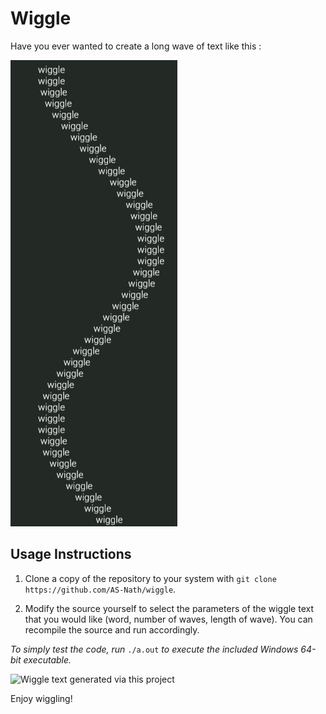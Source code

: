 # Wiggle

Have you ever wanted to create a long wave of text like this : 

![An image of text printed in a wave pattern.](images/default.png)

## Usage Instructions
1. Clone a copy of the repository to your system with 
   ```git clone https://github.com/AS-Nath/wiggle```.

2. Modify the source yourself to select the parameters of the wiggle text that you would like (word, number of waves, length of wave). You can recompile the source and run accordingly.

*To simply test the code, run* ```./a.out``` *to execute the included Windows 64-bit executable.*

![Wiggle text generated via this project](images/custom.png)

Enjoy wiggling!